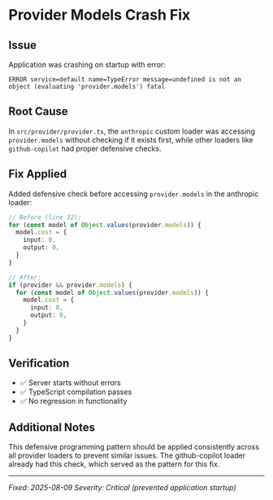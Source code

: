 # Provider Models Crash Fix

## Issue
Application was crashing on startup with error:
```
ERROR service=default name=TypeError message=undefined is not an object (evaluating 'provider.models') fatal
```

## Root Cause
In `src/provider/provider.ts`, the `anthropic` custom loader was accessing `provider.models` without checking if it exists first, while other loaders like `github-copilot` had proper defensive checks.

## Fix Applied
Added defensive check before accessing `provider.models` in the anthropic loader:

```typescript
// Before (line 32):
for (const model of Object.values(provider.models)) {
  model.cost = {
    input: 0,
    output: 0,
  }
}

// After:
if (provider && provider.models) {
  for (const model of Object.values(provider.models)) {
    model.cost = {
      input: 0,
      output: 0,
    }
  }
}
```

## Verification
- ✅ Server starts without errors
- ✅ TypeScript compilation passes
- ✅ No regression in functionality

## Additional Notes
This defensive programming pattern should be applied consistently across all provider loaders to prevent similar issues. The github-copilot loader already had this check, which served as the pattern for this fix.

---
*Fixed: 2025-08-09*
*Severity: Critical (prevented application startup)*